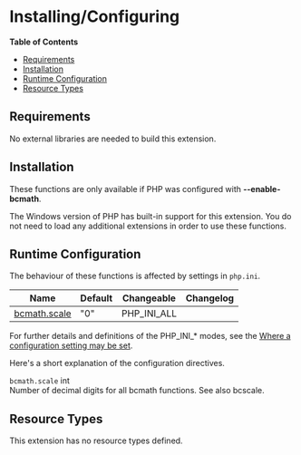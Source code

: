 Installing/Configuring
======================

**Table of Contents**

-   [Requirements](/bc/setup.html#Requirements)
-   [Installation](/bc/setup.html#Installation)
-   [Runtime Configuration](/bc/setup.html#Runtime%20Configuration)
-   [Resource Types](/bc/setup.html#Resource%20Types)

Requirements
------------

No external libraries are needed to build this extension.

Installation
------------

These functions are only available if PHP was configured with
**--enable-bcmath**.

The Windows version of PHP has built-in support for this extension. You
do not need to load any additional extensions in order to use these
functions.

Runtime Configuration
---------------------

The behaviour of these functions is affected by settings in `php.ini`.

| Name                                                    | Default | Changeable    | Changelog |
|---------------------------------------------------------|---------|---------------|-----------|
| <a href="/bc/setup.html#" class="link">bcmath.scale</a> | "0"     | PHP\_INI\_ALL |           |

For further details and definitions of the PHP\_INI\_\* modes, see the
<a href="/configuration/changes/modes.html" class="xref">Where a configuration setting may be set</a>.

Here's a short explanation of the configuration directives.

`bcmath.scale` <span class="type">int</span>  
Number of decimal digits for all bcmath functions. See also <span
class="function">bcscale</span>.

Resource Types
--------------

This extension has no resource types defined.
